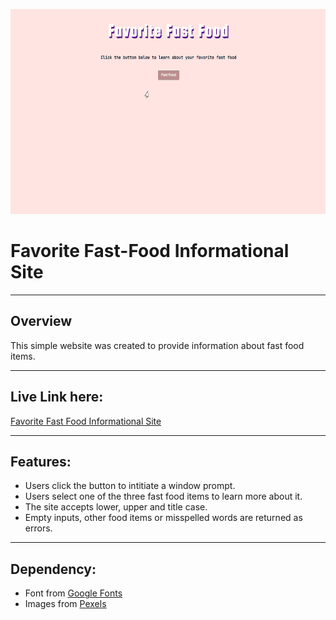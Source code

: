 <p align="center">
  <img src="Images/social-preview.gif" width="600px" height="328px">
</p>
<h1>Favorite Fast-Food Informational Site</h1>
<hr />
<h2>Overview</h2>
<p>This simple website was created to provide information about fast food items.</p> 
<hr />
<h2>Live Link here:</h2> 
<a href="https://th876.github.io/FavFast-Food/">Favorite Fast Food Informational Site</a>
<hr />
<h2>Features:</h2> 
<ul>
  <li>Users click the button to intitiate a window prompt.</li>
  <li>Users select one of the three fast food items to learn more about it.</li>
  <li>The site accepts lower, upper and title case.</li>
  <li>Empty inputs, other food items or misspelled words are returned as errors.</li>
</ul>
<hr />
<h2>Dependency:</h2>
<ul>
  <li>Font from <a href="https://fonts.google.com/">Google Fonts</a></li>
  <li>Images from <a href="https://www.pexels.com/">Pexels</a></li>
</ul>
